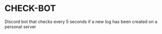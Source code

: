 # CHECK-BOT
Discord bot that checks every 5 seconds if a new log has been created on a personal server

